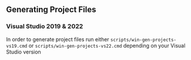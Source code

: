 ## Generating Project Files
### Visual Studio 2019 & 2022
In order to generate project files run either `scripts/win-gen-projects-vs19.cmd` or `scripts/win-gen-projects-vs22.cmd` depending on your Visual Studio version